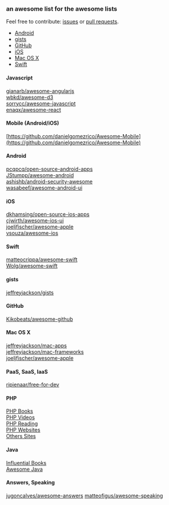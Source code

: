### an awesome list for the awesome lists

Feel free to contribute: [issues](https://github.com/AwesomeOpenSource/AwesomeOpenSource/issues) or [pull requests](https://github.com/AwesomeOpenSource/AwesomeOpenSource/pulls).

-  [Android](https://github.com/awesomeopensource/awesomeopensource#android)
-  [gists](https://github.com/awesomeopensource/awesomeopensource#gists)
-  [GitHub](https://github.com/awesomeopensource/awesomeopensource#github)
-  [iOS](https://github.com/awesomeopensource/awesomeopensource#ios)
-  [Mac OS X](https://github.com/awesomeopensource/awesomeopensource#mac-os-x)
-  [Swift](https://github.com/awesomeopensource/awesomeopensource#swift)

#### Javascript
[gianarb/awesome-angularjs](https://github.com/gianarb/awesome-angularjs) <br>
[wbkd/awesome-d3](https://github.com/wbkd/awesome-d3) <br>
[sorrycc/awesome-javascript](https://github.com/sorrycc/awesome-javascript) <br>
[enaqx/awesome-react](https://github.com/enaqx/awesome-react)

#### Mobile (Android/iOS)
[https://github.com/danielgomezrico/Awesome-Mobile](https://github.com/danielgomezrico/Awesome-Mobile)

#### Android
[pcqpcq/open-source-android-apps](https://github.com/pcqpcq/open-source-android-apps) <br>
[JStumpp/awesome-android](https://github.com/JStumpp/awesome-android) <br>
[ashishb/android-security-awesome](https://github.com/ashishb/android-security-awesome) <br>
[wasabeef/awesome-android-ui](https://github.com/wasabeef/awesome-android-ui)

#### iOS
[dkhamsing/open-source-ios-apps](https://github.com/dkhamsing/open-source-ios-apps) <br>
[cjwirth/awesome-ios-ui](https://github.com/cjwirth/awesome-ios-ui) <br>
[joeljfischer/awesome-apple](https://github.com/joeljfischer/awesome-apple) <br>
[vsouza/awesome-ios](https://github.com/vsouza/awesome-ios)

#### Swift
[matteocrippa/awesome-swift](https://github.com/matteocrippa/awesome-swift) <br>
[Wolg/awesome-swift](https://github.com/Wolg/awesome-swift)

#### gists
[jeffreyjackson/gists](https://github.com/jeffreyjackson/gists)

#### GitHub
[Kikobeats/awesome-github](https://github.com/Kikobeats/awesome-github)

#### Mac OS X
[jeffreyjackson/mac-apps](https://github.com/jeffreyjackson/mac-apps) <br>
[jeffreyjackson/mac-frameworks](https://github.com/jeffreyjackson/mac-frameworks) <br>
[joeljfischer/awesome-apple](https://github.com/joeljfischer/awesome-apple)

#### PaaS, SaaS, IaaS
[ripienaar/free-for-dev](https://github.com/ripienaar/free-for-dev)

#### PHP
		
[PHP Books](https://github.com/ziadoz/awesome-php#php-books)		
[PHP Videos](https://github.com/ziadoz/awesome-php#php-videos)		
[PHP Reading](https://github.com/ziadoz/awesome-php#php-reading)		
[PHP Websites](https://github.com/ziadoz/awesome-php#php-websites)		
[Others Sites](https://github.com/ziadoz/awesome-php#other-websites)

#### Java
	
[Influential Books](https://github.com/akullpp/awesome-java#influential-books)		
[Awesome Java](https://github.com/akullpp/awesome-java#websites)		

#### Answers, Speaking
[jugoncalves/awesome-answers](https://github.com/jugoncalves/awesome-answers)
[matteofigus/awesome-speaking](https://github.com/awesome-speaking)


